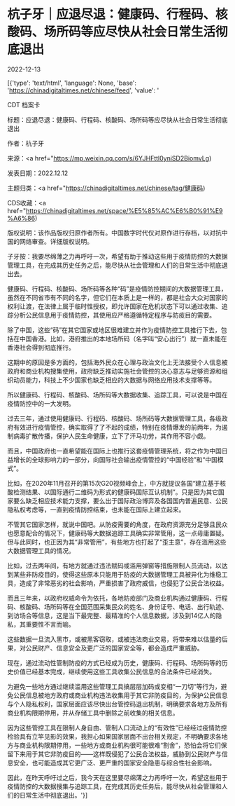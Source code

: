 # 杭子牙｜应退尽退：健康码、行程码、核酸码、场所码等应尽快从社会日常生活彻底退出

2022-12-13

[{'type': 'text/html', 'language': None, 'base': 'https://chinadigitaltimes.net/chinese/feed', 'value': '

CDT 档案卡

标题：应退尽退：健康码、行程码、核酸码、场所码等应尽快从社会日常生活彻底退出

作者：杭子牙

来源：<a href="https://mp.weixin.qq.com/s/6YJHFttl0yniSD2BiomvLg)

发表日期：2022.12.12

主题归类：<a href="https://chinadigitaltimes.net/chinese/tag/健康码)

CDS收藏：<a href="https://chinadigitaltimes.net/space/%E5%85%AC%E6%B0%91%E9%A6%86)

版权说明：该作品版权归原作者所有。中国数字时代仅对原作进行存档，以对抗中国的网络审查。详细版权说明。





子牙按：我要尽绵薄之力再呼吁一次，希望有助于推动这些用于疫情防控的大数据管理工具，在完成其历史任务之后，能尽快从社会管理和人们的日常生活中彻底退出去。

健康码、行程码、核酸码、场所码等各种“码”是疫情防控期间的大数据管理工具，虽然在不同省市有不同的名字，但它们在本质上是一样的，都是社会大众对国家的权利让渡，在法律上属于临时性授权，即允许国家在危机状态下可以通过收集、追踪分析公民信息用于疫情防控，其使用应严格遵循特定程序与防疫目的需要。

除了中国，这些“码”在其它国家或地区很难建立并作为疫情防控工具推行下去，包括在中国香港。比如，港府推出的本地场所码（名字叫“安心出行”）就一直未能在香港社会得到彻底推行。

这期中的原因是多方面的，包括海外民众在心理与政治文化上无法接受个人信息被政府和商业机构搜集使用，政府缺乏推动实施社会管控的决心意志与足够资源和组织动员能力，科技上不少国家也缺乏相应的大数据与网络应用技术支撑等等。

所以健康码、行程码、核酸码、场所码等大数据收集、追踪工具，可以说是中国在疫情防控中的一大发明。

过去三年，通过使用健康码、行程码、核酸码、场所码等大数据管理工具，各级政府有效进行疫情管控，确实取得了了不起的成绩，特别在疫情爆发的前两年，为遏制病毒扩散传播，保护人民生命健康，立下了汗马功劳，其作用不容小觑。

而且，中国政府也一直希望能在国际上也推行这套疫情管理系统，将之作为中国日益增长的全球影响力的一部分，向国际社会输出疫情管控的“中国经验”和“中国模式”。

比如，在2020年11月召开的第15次G20视频峰会上，中方就提议各国“建立基于核酸检测结果、以国际通行二维码为形式的健康码国际互认机制”。只是因为其它国家要么缺乏相应技术能力支撑，要么出于国际政治博弈及各国国内普遍民意、公民隐私权考虑等，一直到疫情防控结束，也未能在国际上建立起来。

不管其它国家怎样，就说中国吧。从防疫需要的角度，在政府资源充分足够且民众也愿意配合的情况下，健康码等大数据追踪工具确实非常管用，这一点毋庸置疑。但与此同时，也正因为其“非常管用”，有些地方也打起了“歪主意”，存在滥用这些大数据管理工具的情况。

比如，过去两年间，有地方就通过违法赋码或滥用弹窗等措施限制人员流动，以达到某些非防疫目的，使得这些原本只能用于防疫的大数据管理工具被异化为维稳工具，造成了非常恶劣的社会影响，严重损害了政府威信，也侵犯了公民合法权益。

而且三年来，以政府权威命令为依托，各地防疫部门及商业机构通过健康码、行程码、核酸码、场所码等在全国范围采集民众的姓名、身份证号、电话、出行轨迹、到访场合等信息，这是当下最完整、最精准的个人信息数据，涉及到14亿人的隐私，其重要性不言而喻。

这些数据一旦流入黑市，或被黑客窃取，或被违法商业交易，将带来难以估量的后果，对公民财产、信息安全及更广泛的国家安全等，都会造成严重威胁。

现在，通过流动性管制防疫的方式已经成为历史，健康码、行程码、场所码等的历史价值已经基本完成，继续使用这些工具收集公民信息的合法条件已经消失。

为避免一些地方通过继续滥用这些管理工具搞层层加码或变相“一刀切”等行为，避免公民信息被地方政府或商业机构违法收集用于其它非防疫目的，为保护公民信息与个人隐私权利，国家层面应该尽快出台管控码退出机制，明确要求各地方及所有商业机构限期停用，并从存储工具中删除之前收集的相关信息。

因为这些管控工具在限制人身自由、管制人口流动上的“有效性”已经经过疫情防控检验具有立竿见影的效果，我担心如果国家层面不出台相关规定，不明确要求各地方与商业机构限期停用，一些地方或商业机构很可能很难“割舍”，恐怕会将它们保留下来用于其它非防疫目的——这样既侵犯了公民合法权益，威胁到公民财产与信息安全，也可能造成其它更广泛、更严重的国家安全隐患与综合性社会影响。

因此，在昨天呼吁过之后，我今天在这里要尽绵薄之力再呼吁一次，希望这些用于疫情防控的大数据搜集与追踪工具，在完成其历史任务后，能尽快从社会管理和人们的日常生活中彻底退出。'}]
